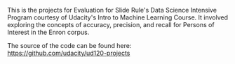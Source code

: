 This is the projects for Evaluation for Slide Rule's Data Science Intensive Program courtesy of Udacity's Intro to Machine Learning Course. It involved exploring the concepts of accuracy, precision, and recall for Persons of Interest in the Enron corpus.

The source of the code can be found here: https://github.com/udacity/ud120-projects